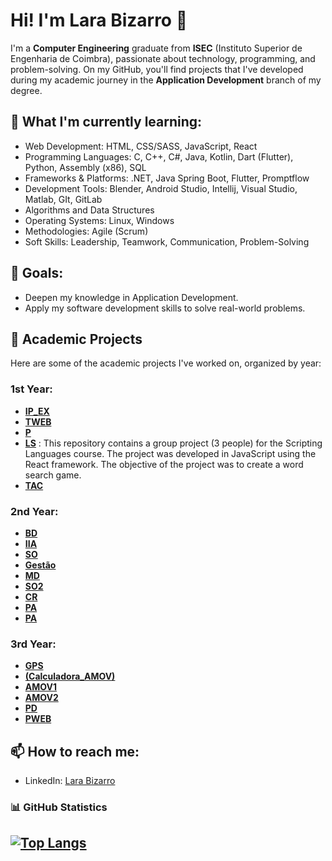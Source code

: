 # Hi! I'm Lara Bizarro 👋

I'm a **Computer Engineering** graduate from **ISEC** (Instituto Superior de Engenharia de Coimbra), passionate about technology, programming, and problem-solving.
On my GitHub, you'll find projects that I've developed during my academic journey in the **Application Development** branch of my degree.

## 🌱 What I'm currently learning:

- Web Development: HTML, CSS/SASS, JavaScript, React
- Programming Languages:  C, C++, C#, Java, Kotlin, Dart (Flutter), Python, Assembly (x86), SQL
- Frameworks & Platforms: .NET, Java Spring Boot, Flutter, Promptflow
- Development Tools: Blender, Android Studio, Intellij, Visual Studio, Matlab, GIt, GitLab
- Algorithms and Data Structures
- Operating Systems: Linux, Windows
- Methodologies: Agile (Scrum)
- Soft Skills: Leadership, Teamwork, Communication, Problem-Solving

## 🚀 Goals:

- Deepen my knowledge in Application Development.
- Apply my software development skills to solve real-world problems.

## 💼 Academic Projects

Here are some of the academic projects I've worked on, organized by year:

  ### 1st Year:
  - **[IP_EX](https://github.com/LaraFB/IP_EX.git)** 
  - **[TWEB](https://github.com/LaraFB/TWEB.git)** 
  - **[P](https://github.com/LaraFB/P.git)** 
  - **[LS](https://github.com/SophieRC/Trabalho_LS.git)** : This repository contains a group project (3 people) for the Scripting Languages course. The project was developed in JavaScript using the React framework. The objective of the project was to create a word search game.
  - **[TAC](https://github.com/LaraFB/TAC.git)** 
  
  ### 2nd Year:
  - **[BD](https://github.com/LaraFB/BD)** 
  - **[IIA](https://github.com/LaraFB/IIA)** 
  - **[SO](https://github.com/LaraFB/SO)** 
  - **[Gestão](https://github.com/LaraFB/Gestao)**
  - **[MD](https://github.com/LaraFB/MD)**
  - **[SO2](https://github.com/LaraFB/SO2)** 
  - **[CR](https://github.com/LaraFB/CR)**
  - **[PA](https://github.com/Programacao-Avancada-2025/tp-group-16)**
  - **[PA]([https://github.com/Programacao-Avancada-2025/tp-group-16](https://github.com/LaraFB/PA-Xadrez.git))**

  
  ### 3rd Year:
  - **[GPS](https://github.com/LaraFB/GPS)**
  - **[(Calculadora_AMOV)](https://github.com/LaraFB/Calculadora_AM.git)**
  - **[AMOV1](https://github.com/LaraFB/AMOV1.git)**
  - **[AMOV2](https://github.com/LaraFB/Contacts_App.git)**
  - **[PD](https://github.com/LaraFB/PD.git)**
  - **[PWEB](https://github.com/LaraFB/PWEB.git)**

## 📫 How to reach me:

- LinkedIn: [Lara Bizarro](https://www.linkedin.com/in/lara-bizarro/)


### 📊 GitHub Statistics

[![Top Langs](https://github-readme-stats.vercel.app/api/top-langs/?username=LaraFB&layout=compact&langs_count=5&theme=dark)](https://github.com/LaraFB)
---
